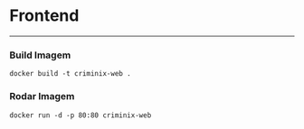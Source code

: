 # Frontend
___

### Build Imagem

```
docker build -t criminix-web .
```

### Rodar Imagem

```
docker run -d -p 80:80 criminix-web
```